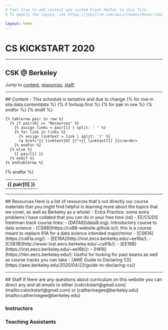 ```yaml
---
# Feel free to add content and custom Front Matter to this file.
# To modify the layout, see https://jekyllrb.com/docs/themes/#overriding-theme-defaults

layout: home
---
```

#  CS KICKSTART 2020
---

## CSK @ Berkeley
Jump to <a href="CONTENT">content</a>, <a href="RESOURCES">resources</a>, <a href="STAFF">staff</a>, 

---
<a id= "CONTENT">
## Content
- This schedule is tentative and due to change

<table>
  {% for row in site.data.contentdata %}
    {% if forloop.first %}
    <tr>
      {% for pair in row %}
        <th>{{ pair[0] }}</th>
      {% endfor %}
    </tr>
    {% endif %}

    {% tablerow pair in row %}
      {% if pair[0] == "Resources" %}
        {% assign links = pair[1] | split: ' ' %}
        {% for link in links %}
          {% assign linktext = link | split: '|' %}
          <a href="{{ linktext[0] }}">{{ linktext[1] }}</a><br>
        {% endfor %}
      {% else %}
        {{ pair[1] }}
      {% endif %}
    {% endtablerow %}
  {% endfor %}
</table>
</a>

---
<a id="RESOURCES">
## Resources
Here is a list of resources that's not directly our course materials that you might find helpful in learning more about the topics that we cover, as well as Berkeley as a whole!
- Extra Practice: some extra problems I have collated that you can do in your free time (lol)
- EE/CS/DS freshman track course links:
    - [DATA8](data8.org): Introductory course to data science
        - [CS88](https://cs88-website.github.io/): this is a course meant to replace 61A for a data science intended major/minor
    - [CS61A](https://cs61a.org/):
    - [EE16A](http://inst.eecs.berkeley.edu/~ee16a/):
    - [CS61B](http://www-inst.eecs.berkeley.edu/~cs61b/):
    - [EE16B](https://inst.eecs.berkeley.edu/~ee16b/):
- [HKN](https://hkn.eecs.berkeley.edu/): Useful for looking for past exams as well as course tracks you can take
- [AWE Guide to Declaring CS](https://awe.berkeley.edu/2020/04/23/guide-to-declaring-cs/)
</a>

---
<a id= "STAFF">
## Staff
If there are any questions about curriculum on this website you can direct any and all emails to either [cskickstart@gmail.com](mailto:cskickstart@gmail.com) or [catherinegee@berkeley.edu](mailto:catherinegee@berkeley.edu)

### Instructors

### Teaching Assistants

</a>
